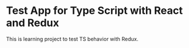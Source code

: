 # Test App for Type Script with React and Redux
This is learning project to test TS behavior with Redux.

